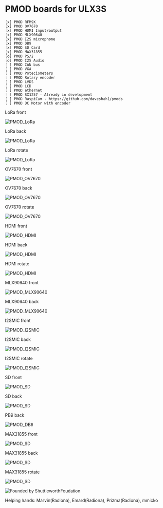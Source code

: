 # PMOD boards for ULX3S

    [x] PMOD RFM9X
    [x] PMOD OV7670
    [x] PMOD HDMI Input/output
    [x] PMOD MLX90640
    [x] PMOD I2S microphone
    [x] PMOD DB9
    [x] PMOD SD Card
    [x] PMOD MAX31855
    [o] PMOD PS/2
    [o] PMOD I2S Audio
    [ ] PMOD CAN bus
    [ ] PMOD VGA
    [ ] PMOD Poteciometers
    [ ] PMOD Rotary encoder
    [ ] PMOD LVDS
    [ ] PMOD LCD
    [ ] PMOD ethernet
    [ ] PMOD SX1257 - Already in development
    [ ] PMOD RaspiCam - https://github.com/daveshah1/pmods
    [ ] PMOD DC Motor with encoder
 
LoRa front

![PMOD_LoRa](pic/LoRa_Front.png)

LoRa back

![PMOD_LoRa](pic/LoRa_Back.png)

LoRa rotate

![PMOD_LoRa](pic/LoRa_Rotate.png)

OV7670 front

![PMOD_OV7670](pic/OV7670_Front.png)

OV7670 back

![PMOD_OV7670](pic/OV7670_Back.png)

OV7670 rotate

![PMOD_OV7670](pic/OV7670_Rotate.png)

HDMI front

![PMOD_HDMI](pic/HDMI_I_FRONT.png)

HDMI back

![PMOD_HDMI](pic/HDMI_I_BACK.png)

HDMI rotate

![PMOD_HDMI](pic/HDMI_I_ROTATE.png)

MLX90640 front

![PMOD_MLX90640](pic/MLX90640_Front.png)

MLX90640 back

![PMOD_MLX90640](pic/MLX90640_Back.png)

I2SMIC front

![PMOD_I2SMIC](pic/I2SMIC_Front.png)

I2SMIC back

![PMOD_I2SMIC](pic/I2SMIC_Back.png)

I2SMIC rotate

![PMOD_I2SMIC](pic/I2SMIC_Rotate.png)

SD front

![PMOD_SD](pic/SD_Front.png)

SD back

![PMOD_SD](pic/SD_Back.png)

PB9 back

![PMOD_DB9](pic/DB9_Back.png)

MAX31855 front

![PMOD_SD](pic/MAX31855_Front.png)

MAX31855 back

![PMOD_SD](pic/MAX31855_Back.png)

MAX31855 rotate

![PMOD_SD](pic/MAX31855_Rotate.png)

![Founded by ShuttleworthFoudation](https://github.com/ShuttleworthFoundation/Logos/blob/master/Shuttleworth%20Funded/Shuttleworth%20Funded%20Black/Shuttleworth%20Funded.svg)

Helping hands: Marvin(Radiona), Emard(Radiona), Prizma(Radiona), mmicko
